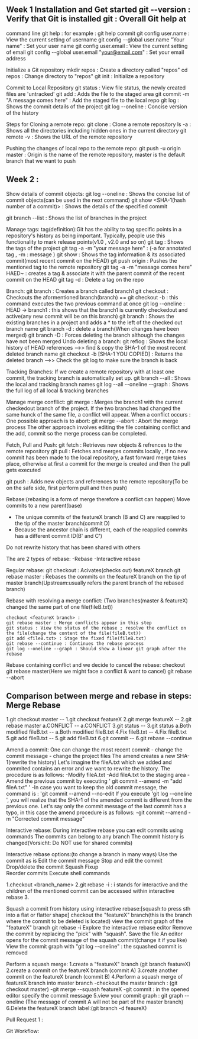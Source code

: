 ## Week 1 Installation and Get started git --version : Verify that Git is installed git : Overall Git help at 
command line git help <command> : for example : git help commit git config user.name : View the current setting 
of username git config --global user.name "Your name" : Set your user name git config user.email : View the 
current setting of email git config --global user.email "your@email.com" : Set your email address

Initialize a Git repository 
mkdir repos : Create a directory called "repos"
cd repos : Change directory to "repos"
git init : Initialize a repository  

Commit to Local Repository
git status : View file status, the newly created files are 'untracked' 
git add : Adds the file to the staged area
git commit -m "A message comes here" : Add the staged file to the local repo
git log : Shows the commit details of the project
git log --oneline : Concise version of the history

Steps for Cloning a remote repo:
git clone <https address of the repository in Github or Bitbucket> : Clone a remote repository
ls -a : Shows all the directories including hidden ones in the current directory
git remote -v : Shows the URL of the remote repository 

Pushing the changes of local repo to the remote repo:
git push -u origin master : Origin is the name of the remote repository, master is the default branch that we want to push 

## Week 2 :
Show details of commit objects:
git log --oneline : Shows the concise list of commit objects(can be used in the next command)
git show <SHA-1(hash number of a commit)> : Shows the details of the specified commit

git branch --list : Shows the list of branches in the project

Manage tags:
tag(definition):Git has the ability to tag specific points in a repository's history as being important.
Typically, people use this functionality to mark release points(v1.0 , v2.0 and so on)
git tag : Shows the tags of the project
git tag -a -m "your message here" <name of the tag> : (-a for annotated tag , -m : message )
git show <name of the tag> : Shows the tag information & its associated commit(most recent commit on the HEAD)
git push origin <name of the tag> : Pushes the mentioned tag to the remote repository
git tag -a -m "message comes here" <name of the tag> HAED~ : creates a tag & associate it with the parent commit of the recent commit on the HEAD
git tag -d <name of the tag> : Delete a tag on the repo

Branch:
git branch <branch1> : Creates a branch called branch1
git checkout <branch1> : Checkouts the aformentioned branch(branch)
== git checkout -b <branch1> : this command executes the two previous command at once
git log --oneline : HEAD -> branch1 : this shows that the branch1 is currently checkedout and active(any new commit will be on this branch)
git branch : Shows the existing branches in a project and adds a * to the left of the checked out branch name
git branch -d <branch name>: delete a branch(When changes have been merged)
git branch -D <branch name>: Forces deleting the branch although the changes have not been merged
   Undo deleting a branch:
git reflog : Shows the local history of HEAD references -->> find & copy the SHA-1 of the most recent deleted branch name 
git checkout -b <branch name> [SHA-1 YOU COPIED] : Returns the deleted branch -->> Check the git log to make sure the branch is back



Tracking Branches:
If we create a remote repository with at least one commit, the tracking branch is automatically set up. 
git branch --all : Shows the local and tracking branch names
git log --all --oneline --graph : Shows the full log of all local & tracking branches


Manage merge confllict:
git merge <branch1> : Merges the branch1 with the current checkedout branch of the project. If the two branches had changed the same hunck of the same file, a conflict will appear.
When a conflict occurs : One possible approach is to abort: 
git merge --abort : Abort the merge process
The other approach involves editing the file containing conflict and the add, commit so the merge process can be completed.


Fetch, Pull and Push:
git fetch : Retrieves new objects & refrences to the remote repository 
git pull : Fetches and merges commits locally , if no new commit has been made to the local repository, a fast forward merge takes place, otherwise at first a commit for the merge is created and then the pull gets executed

git push : Adds new objects and references to the remote repository(To be on the safe side, first perform pull and then push)

Rebase:(rebasing is a form of merge therefore a conflict can happen)
Move commits to a new parent(base)
 - The unique commits of the featureX branch (B and C) are reapplied to the tip of the master branch(commit D)
 - Because the ancestor chain is different, each of the reapplied commits has a different commit ID(B' and C')

Do not rewrite history that has been shared with others

The are 2 types of rebase:
 -Rebase
 -Interactive rebase

Regular rebase:
git checkout <featureX branch>: Acivates(checks out) featureX branch
git rebase master : Rebases the commits on the featureX branch on the tip of master branch(Upstream:usually refers the parent branch of the rebased branch)


Rebase with resolving a merge conflict:
(Two branches(master & featureX) changed the same part of one file(fileB.txt))

	checkout <featureX branch> : 
	git rebase master : Merge conflicts appear in this step
	git status : View the status of the rebase ; resolve the conflict on the file(change the content of the file(fileB.txt))
	git add <fileB.txt> : Stage the fixed file(fileB.txt)
	git rebase --continue : Continues the rebase process
	git log --oneline --graph : Should show a linear git graph after the rebase 

Rebase containing conflict and we decide to cancel the rebase:
	checkout <featureX branch>
	git rebase master(Here we might face a conflict & want to cancel)
	git rebase --abort

Comparison between merge and rebase in steps:
Merge                                                    Rebase  
------------------------------------------------------------------------  
1.git checkout master                 --                 1.git checkout featureX
2.git merge featureX                  --                 2.git rebase master
a.CONFLICT                            --                 a.CONFLICT
3.git status                          --                 3.git status
a.Both modified fileB.txt             --                 a.Both modified fileB.txt
4.Fix fileB.txt                       --                 4.Fix fileB.txt
5.git add fileB.txt                   --                 5.git add fileB.txt
6.git commit                          --                 6.git rebase --continue   



Amend a commit:
One can change the most recent commit
	- change the commit message
	- change the project files
The amend creates a new SHA-1(rewrite the history)
Let's imagine the fileA.txt which we added and commited contains an error and we want to rewrite the history. The procedure is as follows:
	-Modify fileA.txt
	-Add fileA.txt to the staging area
	-Amend the previous commit by executing ' git commit --amend -m "add fileA.txt" '
	-In case you want to keep the old commit message, the command is : 'git commit --amend --no-edit 
If you execute 'git log --oneline ', you will realize that the SHA-1 of the amended commit is different from the previous one.
Let's say only the commit message of the last commit has a typo, in this case the amend procedure is as follows:
	-git commit --amend -m "Corrected commit message"



Interactive rebase:
During interactive rebase you can edit commits using commands
	The commits can belong to any branch 
	The commit history is changed(Vorsicht: Do NOT use for shared commits)

Interactive rebase options:(to change a branch in many ways)
	Use the commit as is
	Edit the commit message
	Stop and edit the commit
	Drop/delete the commit
	Squash
	Fixup	
	Reorder commits
	Execute shell commands
	

1.checkout <branch_name>
2.git rebase -i <SHA1-commit> : i stands for interactive and the children of the mentioned commit can be accessed within interactive rebase 
3.


Squash a commit from history using interactive rebase:[squash:to press sth into a flat or flatter shape]
	checkout the "featureX" branch(this is the branch where the commit to be deleted is located)
	view the commit graph of the "featureX" branch
	git rebase -i <SHA-1>
	Explore the interactive rebase editor
	Remove the commit by replacing the "pick" with "squash". Save the file
	An editor opens for the commit message of the squash commit(change it if you like)
	View the commit graph with "git log --oneline" : the squashed commit is removed 

Perform a squash merge:
	1.create a "featureX" branch (git branch featureX)
	2.create a commit on the featureX branch (commit A)
	3.create another commit on the featureX branch (commit B)
	4.Perform a squash merge of featureX branch into master branch
		-checkout the master branch : (git checkout master)
		-git merge --squash featureX
		-git commit : in the opened editor specify the commit message
	5.view your commit graph : git graph --oneline (The message of commit A will not be part of the master branch)
	6.Delete the featureX branch label:(git branch -d feaureX)
	
Pull Request 1 :




Git Workflow:




























